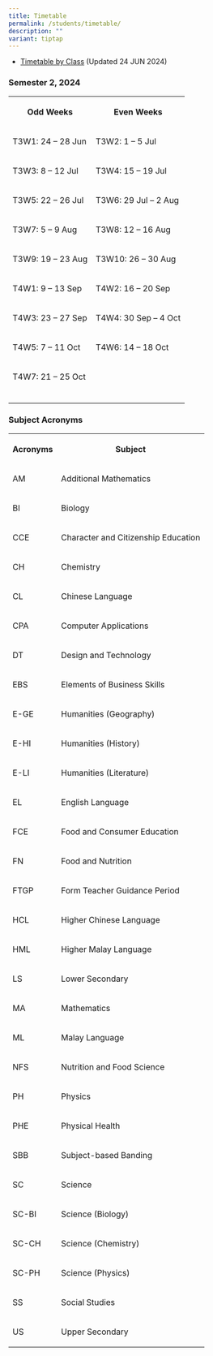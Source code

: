 ```yaml
---
title: Timetable
permalink: /students/timetable/
description: ""
variant: tiptap
---
```

<ul data-tight="true" class="tight">
<li>
<p><a href="/files/For Students/2024_Sem_1_Timetable_CLASS__15_Jan_2024_.pdf" rel="noopener noreferrer nofollow" target="_blank">Timetable by Class</a> (Updated
24 JUN 2024)</p>
</li>
</ul>
<h3>Semester 2, 2024</h3>
<table style="minWidth: 50px">
<colgroup>
<col>
<col>
</colgroup>
<tbody>
<tr>
<th rowspan="1" colspan="1">
<p>Odd Weeks</p>
</th>
<th rowspan="1" colspan="1">
<p>Even Weeks</p>
</th>
</tr>
<tr>
<td rowspan="1" colspan="1">
<p>T3W1: 24 – 28 Jun</p>
</td>
<td rowspan="1" colspan="1">
<p>T3W2: 1 – 5 Jul</p>
</td>
</tr>
<tr>
<td rowspan="1" colspan="1">
<p>T3W3: 8 – 12 Jul</p>
</td>
<td rowspan="1" colspan="1">
<p>T3W4: 15 – 19 Jul</p>
</td>
</tr>
<tr>
<td rowspan="1" colspan="1">
<p>T3W5: 22 – 26 Jul</p>
</td>
<td rowspan="1" colspan="1">
<p>T3W6: 29 Jul – 2 Aug</p>
</td>
</tr>
<tr>
<td rowspan="1" colspan="1">
<p>T3W7: 5 – 9 Aug</p>
</td>
<td rowspan="1" colspan="1">
<p>T3W8: 12 – 16 Aug</p>
</td>
</tr>
<tr>
<td rowspan="1" colspan="1">
<p>T3W9: 19 – 23 Aug</p>
</td>
<td rowspan="1" colspan="1">
<p>T3W10: 26 – 30 Aug</p>
</td>
</tr>
<tr>
<td rowspan="1" colspan="1">
<p>T4W1: 9 – 13 Sep</p>
</td>
<td rowspan="1" colspan="1">
<p>T4W2: 16 – 20 Sep</p>
</td>
</tr>
<tr>
<td rowspan="1" colspan="1">
<p>T4W3: 23 – 27 Sep</p>
</td>
<td rowspan="1" colspan="1">
<p>T4W4: 30 Sep – 4 Oct</p>
</td>
</tr>
<tr>
<td rowspan="1" colspan="1">
<p>T4W5: 7 – 11 Oct</p>
</td>
<td rowspan="1" colspan="1">
<p>T4W6: 14 – 18 Oct</p>
</td>
</tr>
<tr>
<td rowspan="1" colspan="1">
<p>T4W7: 21 – 25 Oct</p>
</td>
<td rowspan="1" colspan="1">
<p></p>
</td>
</tr>
<tr>
<td rowspan="1" colspan="1">
<p></p>
</td>
<td rowspan="1" colspan="1">
<p></p>
</td>
</tr>
</tbody>
</table>
<h3>Subject Acronyms</h3>
<table style="minWidth: 50px">
<colgroup>
<col>
<col>
</colgroup>
<tbody>
<tr>
<th rowspan="1" colspan="1">
<p>Acronyms</p>
</th>
<th rowspan="1" colspan="1">
<p>Subject</p>
</th>
</tr>
<tr>
<td rowspan="1" colspan="1">
<p>AM</p>
</td>
<td rowspan="1" colspan="1">
<p>Additional Mathematics</p>
</td>
</tr>
<tr>
<td rowspan="1" colspan="1">
<p>BI</p>
</td>
<td rowspan="1" colspan="1">
<p>Biology</p>
</td>
</tr>
<tr>
<td rowspan="1" colspan="1">
<p>CCE</p>
</td>
<td rowspan="1" colspan="1">
<p>Character and Citizenship Education</p>
</td>
</tr>
<tr>
<td rowspan="1" colspan="1">
<p>CH</p>
</td>
<td rowspan="1" colspan="1">
<p>Chemistry</p>
</td>
</tr>
<tr>
<td rowspan="1" colspan="1">
<p>CL</p>
</td>
<td rowspan="1" colspan="1">
<p>Chinese Language</p>
</td>
</tr>
<tr>
<td rowspan="1" colspan="1">
<p>CPA</p>
</td>
<td rowspan="1" colspan="1">
<p>Computer Applications</p>
</td>
</tr>
<tr>
<td rowspan="1" colspan="1">
<p>DT</p>
</td>
<td rowspan="1" colspan="1">
<p>Design and Technology</p>
</td>
</tr>
<tr>
<td rowspan="1" colspan="1">
<p>EBS</p>
</td>
<td rowspan="1" colspan="1">
<p>Elements of Business Skills</p>
</td>
</tr>
<tr>
<td rowspan="1" colspan="1">
<p>E-GE</p>
</td>
<td rowspan="1" colspan="1">
<p>Humanities (Geography)</p>
</td>
</tr>
<tr>
<td rowspan="1" colspan="1">
<p>E-HI</p>
</td>
<td rowspan="1" colspan="1">
<p>Humanities (History)</p>
</td>
</tr>
<tr>
<td rowspan="1" colspan="1">
<p>E-LI</p>
</td>
<td rowspan="1" colspan="1">
<p>Humanities (Literature)</p>
</td>
</tr>
<tr>
<td rowspan="1" colspan="1">
<p>EL</p>
</td>
<td rowspan="1" colspan="1">
<p>English Language</p>
</td>
</tr>
<tr>
<td rowspan="1" colspan="1">
<p>FCE</p>
</td>
<td rowspan="1" colspan="1">
<p>Food and Consumer Education</p>
</td>
</tr>
<tr>
<td rowspan="1" colspan="1">
<p>FN</p>
</td>
<td rowspan="1" colspan="1">
<p>Food and Nutrition</p>
</td>
</tr>
<tr>
<td rowspan="1" colspan="1">
<p>FTGP</p>
</td>
<td rowspan="1" colspan="1">
<p>Form Teacher Guidance Period</p>
</td>
</tr>
<tr>
<td rowspan="1" colspan="1">
<p>HCL</p>
</td>
<td rowspan="1" colspan="1">
<p>Higher Chinese Language</p>
</td>
</tr>
<tr>
<td rowspan="1" colspan="1">
<p>HML</p>
</td>
<td rowspan="1" colspan="1">
<p>Higher Malay Language</p>
</td>
</tr>
<tr>
<td rowspan="1" colspan="1">
<p>LS</p>
</td>
<td rowspan="1" colspan="1">
<p>Lower Secondary</p>
</td>
</tr>
<tr>
<td rowspan="1" colspan="1">
<p>MA</p>
</td>
<td rowspan="1" colspan="1">
<p>Mathematics</p>
</td>
</tr>
<tr>
<td rowspan="1" colspan="1">
<p>ML</p>
</td>
<td rowspan="1" colspan="1">
<p>Malay Language</p>
</td>
</tr>
<tr>
<td rowspan="1" colspan="1">
<p>NFS</p>
</td>
<td rowspan="1" colspan="1">
<p>Nutrition and Food Science</p>
</td>
</tr>
<tr>
<td rowspan="1" colspan="1">
<p>PH</p>
</td>
<td rowspan="1" colspan="1">
<p>Physics</p>
</td>
</tr>
<tr>
<td rowspan="1" colspan="1">
<p>PHE</p>
</td>
<td rowspan="1" colspan="1">
<p>Physical Health</p>
</td>
</tr>
<tr>
<td rowspan="1" colspan="1">
<p>SBB</p>
</td>
<td rowspan="1" colspan="1">
<p>Subject-based Banding</p>
</td>
</tr>
<tr>
<td rowspan="1" colspan="1">
<p>SC</p>
</td>
<td rowspan="1" colspan="1">
<p>Science</p>
</td>
</tr>
<tr>
<td rowspan="1" colspan="1">
<p>SC-BI</p>
</td>
<td rowspan="1" colspan="1">
<p>Science (Biology)</p>
</td>
</tr>
<tr>
<td rowspan="1" colspan="1">
<p>SC-CH</p>
</td>
<td rowspan="1" colspan="1">
<p>Science (Chemistry)</p>
</td>
</tr>
<tr>
<td rowspan="1" colspan="1">
<p>SC-PH</p>
</td>
<td rowspan="1" colspan="1">
<p>Science (Physics)</p>
</td>
</tr>
<tr>
<td rowspan="1" colspan="1">
<p>SS</p>
</td>
<td rowspan="1" colspan="1">
<p>Social Studies</p>
</td>
</tr>
<tr>
<td rowspan="1" colspan="1">
<p>US</p>
</td>
<td rowspan="1" colspan="1">
<p>Upper Secondary</p>
</td>
</tr>
</tbody>
</table>
<p></p>